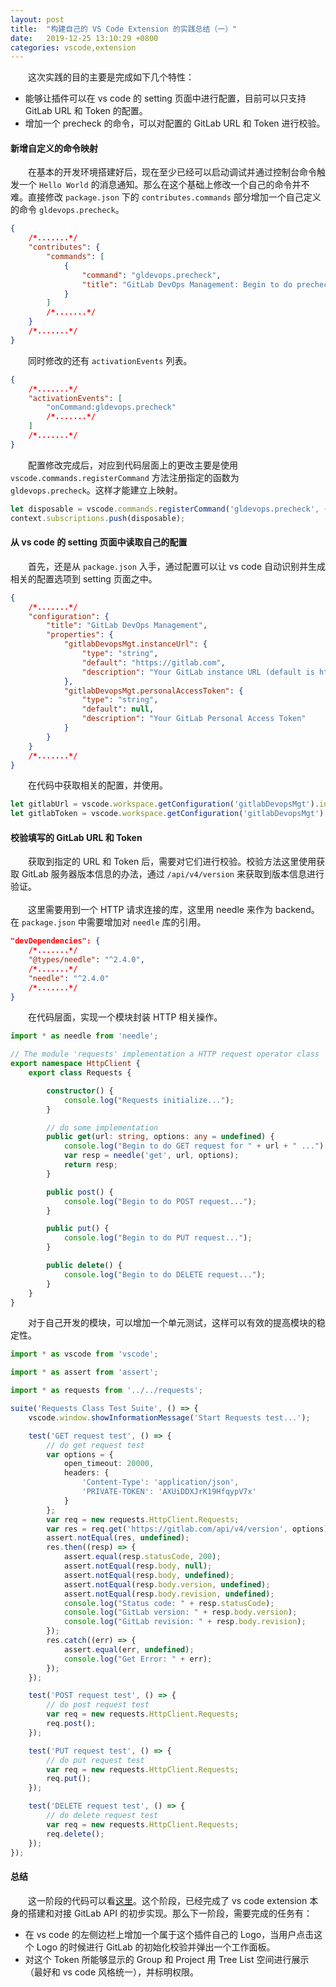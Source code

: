 ```yaml
---
layout: post
title:  "构建自己的 VS Code Extension 的实践总结（一）"
date:   2019-12-25 13:10:29 +0800
categories: vscode,extension
---
```

&emsp;&emsp;这次实践的目的主要是完成如下几个特性：
* 能够让插件可以在 vs code 的 setting 页面中进行配置，目前可以只支持 GitLab URL 和 Token 的配置。
* 增加一个 precheck 的命令，可以对配置的 GitLab URL 和 Token 进行校验。

#### 新增自定义的命令映射
&emsp;&emsp;在基本的开发环境搭建好后，现在至少已经可以启动调试并通过控制台命令触发一个 `Hello World` 的消息通知。那么在这个基础上修改一个自己的命令并不难。直接修改 `package.json` 下的 `contributes.commands` 部分增加一个自己定义的命令 `gldevops.precheck`。
```json
{
    /*.......*/
    "contributes": {
		"commands": [
			{
				"command": "gldevops.precheck",
				"title": "GitLab DevOps Management: Begin to do precheck."
			}
        ]
        /*.......*/
    }
    /*.......*/
}
```
&emsp;&emsp;同时修改的还有 `activationEvents` 列表。
```json
{
    /*.......*/
    "activationEvents": [
        "onCommand:gldevops.precheck"
        /*.......*/
    ]
    /*.......*/
}
```
&emsp;&emsp;配置修改完成后，对应到代码层面上的更改主要是使用 `vscode.commands.registerCommand` 方法注册指定的函数为 `gldevops.precheck`。这样才能建立上映射。
```typescript
let disposable = vscode.commands.registerCommand('gldevops.precheck', () => {/*Your code here*/});
context.subscriptions.push(disposable);
```
#### 从 vs code 的 setting 页面中读取自己的配置
&emsp;&emsp;首先，还是从 `package.json` 入手，通过配置可以让 vs code 自动识别并生成相关的配置选项到 setting 页面之中。
```json
{
    /*.......*/
    "configuration": {
        "title": "GitLab DevOps Management",
        "properties": {
            "gitlabDevopsMgt.instanceUrl": {
                "type": "string",
                "default": "https://gitlab.com",
                "description": "Your GitLab instance URL (default is https://gitlab.com)"
            },
            "gitlabDevopsMgt.personalAccessToken": {
                "type": "string",
                "default": null,
                "description": "Your GitLab Personal Access Token"
            }
        }
    }
    /*.......*/
}
```
&emsp;&emsp;在代码中获取相关的配置，并使用。
```typescript
let gitlabUrl = vscode.workspace.getConfiguration('gitlabDevopsMgt').instanceUrl.match('http[s]*://[^/]+');
let gitlabToken = vscode.workspace.getConfiguration('gitlabDevopsMgt').personalAccessToken;
```
#### 校验填写的 GitLab URL 和 Token
&emsp;&emsp;获取到指定的 URL 和 Token 后，需要对它们进行校验。校验方法这里使用获取 GitLab 服务器版本信息的办法，通过 `/api/v4/version` 来获取到版本信息进行验证。  
&emsp;  
&emsp;&emsp;这里需要用到一个 HTTP 请求连接的库，这里用 needle 来作为 backend。在 `package.json` 中需要增加对 `needle` 库的引用。
```json
"devDependencies": {
    /*.......*/
    "@types/needle": "^2.4.0",
    /*.......*/
    "needle": "^2.4.0"
    /*.......*/
}
```
&emsp;&emsp;在代码层面，实现一个模块封装 HTTP 相关操作。
```typescript
import * as needle from 'needle';

// The module 'requests' implementation a HTTP request operator class
export namespace HttpClient {
    export class Requests {

        constructor() {
            console.log("Requests initialize...");
        }

        // do some implementation
        public get(url: string, options: any = undefined) {
            console.log("Begin to do GET request for " + url + " ...");
            var resp = needle('get', url, options);
            return resp;
        }

        public post() {
            console.log("Begin to do POST request...");
        }

        public put() {
            console.log("Begin to do PUT request...");
        }

        public delete() {
            console.log("Begin to do DELETE request...");
        }
    }
}
```
&emsp;&emsp;对于自己开发的模块，可以增加一个单元测试，这样可以有效的提高模块的稳定性。
```typescript
import * as vscode from 'vscode';

import * as assert from 'assert';

import * as requests from '../../requests';

suite('Requests Class Test Suite', () => {
    vscode.window.showInformationMessage('Start Requests test...');

    test('GET request test', () => {
        // do get request test
        var options = {
            open_timeout: 20000,
            headers: {
                'Content-Type': 'application/json',
                'PRIVATE-TOKEN': 'AXUiDDXJrK19HfqypV7x'
            }
        };
        var req = new requests.HttpClient.Requests;
        var res = req.get('https://gitlab.com/api/v4/version', options);
        assert.notEqual(res, undefined);
        res.then((resp) => {
            assert.equal(resp.statusCode, 200);
            assert.notEqual(resp.body, null);
            assert.notEqual(resp.body, undefined);
            assert.notEqual(resp.body.version, undefined);
            assert.notEqual(resp.body.revision, undefined);
            console.log("Status code: " + resp.statusCode);
            console.log("GitLab version: " + resp.body.version);
            console.log("GitLab revision: " + resp.body.revision);
        });
        res.catch((err) => {
            assert.equal(err, undefined);
            console.log("Get Error: " + err);
        });
    });

    test('POST request test', () => {
        // do post request test
        var req = new requests.HttpClient.Requests;
        req.post();
    });

    test('PUT request test', () => {
        // do put request test
        var req = new requests.HttpClient.Requests;
        req.put();
    });

    test('DELETE request test', () => {
        // do delete request test
        var req = new requests.HttpClient.Requests;
        req.delete();
    });
});
```
#### 总结
&emsp;&emsp;这一阶段的代码可以看[这里](https://github.com/fuzhibo/gitlab-devops-management/tree/lession1)。这个阶段，已经完成了 vs code extension 本身的搭建和对接 GitLab API 的初步实现。那么下一阶段，需要完成的任务有：
* 在 vs code 的左侧边栏上增加一个属于这个插件自己的 Logo，当用户点击这个 Logo 的时候进行 GitLab 的初始化校验并弹出一个工作面板。
* 对这个 Token 所能够显示的 Group 和 Project 用 Tree List 空间进行展示（最好和 vs code 风格统一），并标明权限。